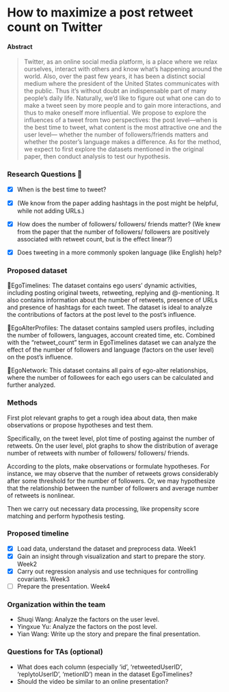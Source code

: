 
# How to maximize a post retweet count on Twitter

#### Abstract

> Twitter, as an online social media platform, is a place where we relax ourselves,  interact with others and know what’s happening around the world. Also, over the past few years, it has been a distinct social medium where the president of the United States communicates with the public. Thus it’s without doubt an indispensable part of many people’s daily life. Naturally, we’d like to figure out what one can do to make a tweet seen by more people and to gain more interactions, and thus to make oneself more influential. We propose to explore the influences of a tweet from two perspectives: the post level—when is the best time to tweet, what content is the most attractive one and the user level— whether the number of followers/friends matters and whether the poster’s language makes a difference. As for the method, we expect to first explore the datasets mentioned in the original paper, then conduct analysis to test our hypothesis.


### Research Questions :rocket: 


- [x] When is the best time to tweet?
- [x] (We know from the paper adding hashtags in the post might be helpful, while not adding URLs.)
- [x] How does the number of followers/ followers/ friends matter? (We knew from the paper that the number of followers/ followers are positively associated with retweet count, but is the effect linear?)
- [x] Does tweeting in a more commonly spoken language (like English) help?


### Proposed dataset
	
:memo:EgoTimelines: The dataset contains ego users’ dynamic activities, including posting original tweets, retweeting, replying and @-mentioning. It also contains information about the number of retweets, presence of URLs and presence of hashtags for each tweet. The dataset is ideal to analyze the contributions of factors at the post level to the post’s influence.

:memo:EgoAlterProfiles: The dataset contains sampled users profiles, including the number of followers, languages, account created time, etc. Combined with the “retweet_count” term in EgoTimelines dataset we can analyze the effect of the number of followers and language (factors on the user level) on the post’s influence.

:memo:EgoNetwork: This dataset contains all pairs of ego-alter relationships, where the number of followees for each ego users can be calculated and further analyzed.

### Methods
First plot relevant graphs to get a rough idea about data, then make observations or propose hypotheses and test them.

Specifically, on the tweet level, plot time of posting against the number of retweets. On the user level, plot graphs to show the distribution of average number of retweets with number of followers/ followers/ friends. 

According to the plots, make observations or formulate hypotheses. For instance, we may observe that the number of retweets grows considerably after some threshold for the number of followers. Or, we may hypothesize that the relationship between the number of followers and average number of retweets is nonlinear. 

Then we carry out necessary data processing, like propensity score matching and perform hypothesis testing.


### Proposed timeline

- [x] Load data, understand the dataset and preprocess data. Week1
- [x] Gain an insight through visualization and start to prepare the story. Week2
- [x] Carry out regression analysis and use techniques for controlling covariants. Week3
- [ ] Prepare the presentation. Week4

### Organization within the team
- Shuqi Wang: Analyze the factors on the user level.
- Yingxue Yu: Analyze the factors on the post level.
- Yian Wang: Write up the story and prepare the final presentation. 

### Questions for TAs (optional)
- What does each column (especially ‘id’, ‘retweetedUserID’,	‘replytoUserID’, ‘metionID’) mean in the dataset EgoTimelines?
- Should the video be similar to an online presentation?
